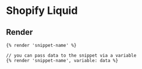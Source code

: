 # Shopify Liquid

## Render
```
{% render 'snippet-name' %}

// you can pass data to the snippet via a variable
{% render 'snippet-name', variable: data %}

```

